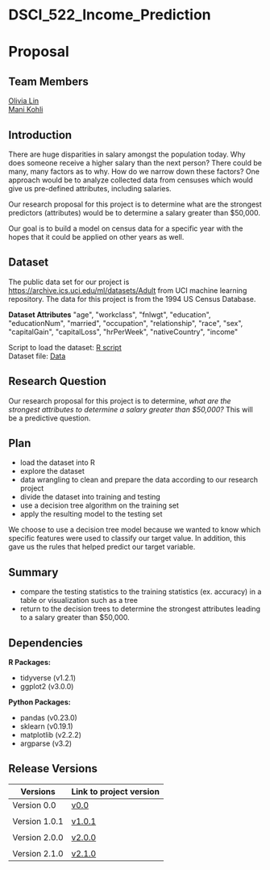 # DSCI_522_Income_Prediction

# Proposal

## Team Members

[Olivia Lin](https://github.com/olivia-lin) <br>
[Mani Kohli](https://github.com/ksm45)


## Introduction
There are huge disparities in salary amongst the population today. Why does someone receive a higher salary than the next person? There could be many, many factors as to why.  How do we narrow down these factors?  One approach would be to analyze collected data from censuses which would give us pre-defined attributes, including salaries. 

Our research proposal for this project is to determine what are the strongest predictors (attributes) would be to determine a salary greater than $50,000.  

Our goal is to build a model on census data for a specific year with the hopes that it could be applied on other years as well.

## Dataset
The public data set for our project is https://archive.ics.uci.edu/ml/datasets/Adult from UCI machine learning repository. The data for this project is from the 1994 US Census Database. 

**Dataset Attributes**
"age", "workclass", "fnlwgt", "education", "educationNum", "married", "occupation", "relationship", "race",  "sex", "capitalGain", "capitalLoss", "hrPerWeek", "nativeCountry", "income"

Script to load the dataset: [R script](hhttps://github.com/UBC-MDS/DSCI_522_Income_Prediction/tree/master/src)  
Dataset file: [Data](https://github.com/UBC-MDS/DSCI_522_Income_Prediction/tree/master/data)  

## Research Question
Our research proposal for this project is to determine, *what are the strongest attributes to determine a salary greater than $50,000?* This will be a predictive question.

## Plan
- load the dataset into R 
- explore the dataset
- data wrangling to clean and prepare the data according to our research project
- divide the dataset into training and testing
- use a decision tree algorithm on the training set
- apply the resulting model to the testing set

We choose to use a decision tree model because we wanted to know which specific features were used to classify our target value. In addition, this gave us the rules that helped predict our target variable.

## Summary
- compare the testing statistics to the training statistics (ex. accuracy) in a table or visualization such as a tree
- return to the decision trees to determine the strongest attributes leading to a salary greater than $50,000.  

## Dependencies

**R Packages:** 

- tidyverse (v1.2.1)
- ggplot2 (v3.0.0)

**Python Packages:**
- pandas (v0.23.0)
- sklearn (v0.19.1)
- matplotlib (v2.2.2)
- argparse (v3.2)

## Release Versions  

| Versions | Link to project version |
| ---- | ---------------|
| Version 0.0 | [v0.0](https://github.com/UBC-MDS/DSCI_522_Income_Prediction/tree/v0.0) |
|     |         |
| Version 1.0.1 | [v1.0.1](https://github.com/UBC-MDS/DSCI_522_Income_Prediction/tree/v1.0.1) |
|     |         |
| Version 2.0.0 | [v2.0.0](https://github.com/UBC-MDS/DSCI_522_Income_Prediction/tree/v.2.0.0) | 
|     |         |
| Version 2.1.0 | [v2.1.0]() |
